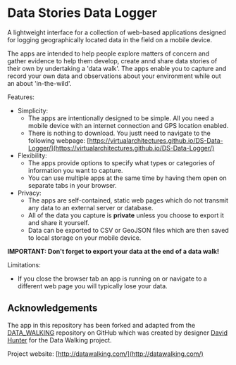 # Data Stories Data Logger
A lightweight interface for a collection of web-based applications designed for logging geographically located data in the field on a mobile device.

The apps are intended to help people explore matters of concern and gather evidence to help them develop, create annd share data stories of their own by undertaking a 'data walk'. The apps enable you to capture and record your own data and observations about your environment while out an about 'in-the-wild'.

Features:
- Simplicity:
  - The apps are intentionally designed to be simple. All you need a mobile device with an internet connection and GPS location enabled.
  - There is nothing to download. You justt need to navigate to the following webpage: [https://virtualarchitectures.github.io/DS-Data-Logger/](https://virtualarchitectures.github.io/DS-Data-Logger/)
- Flexibility:  
  - The apps provide options to specify what types or categories of information you want to capture.
  - You can use multiple apps at the same time by having them open on separate tabs in your browser.
- Privacy:
  - The apps are self-contained, static web pages which do not transmit any data to an external server or database.
  - All of the data you capture is **private** unless you choose to export it and share it yourself.
  - Data can be exported to CSV or GeoJSON files which are then saved to local storage on your mobile device. 

**IMPORTANT: Don't forget to export your data at the end of a data walk!**

Limitations:
- If you close the browser tab an app is running on or navigate to a different web page you will typically lose your data.

## Acknowledgements

The app in this repository has been forked and adapted from the [DATA_WALKING](https://github.com/DHDPIC/DATA_WALKING) repository on GitHub which was created by designer [David Hunter](http://davidhunterdesign.com/) for the Data Walking project.

Project website: [http://datawalking.com/](http://datawalking.com/)
